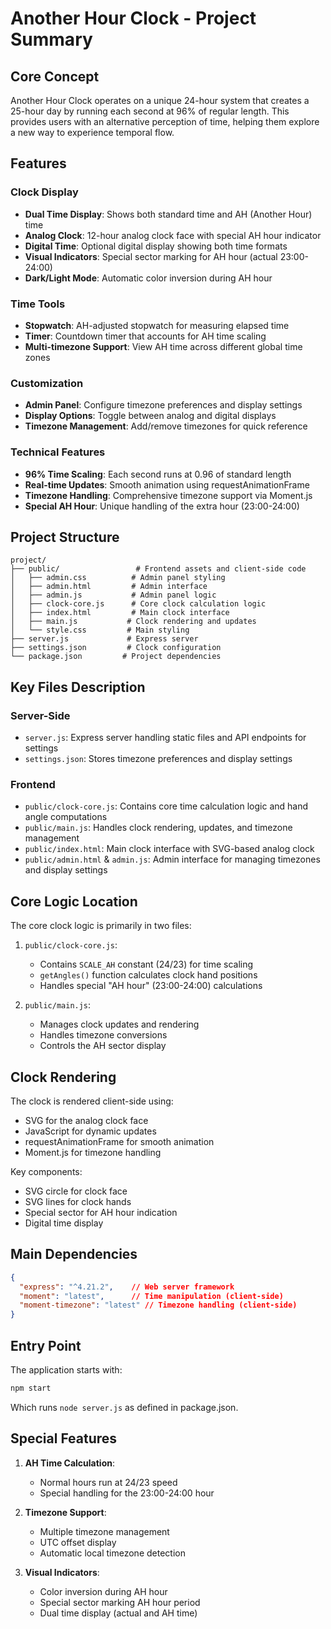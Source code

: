 # Another Hour Clock - Project Summary

## Core Concept
Another Hour Clock operates on a unique 24-hour system that creates a 25-hour day by running each second at 96% of regular length. This provides users with an alternative perception of time, helping them explore a new way to experience temporal flow.

## Features

### Clock Display
- **Dual Time Display**: Shows both standard time and AH (Another Hour) time
- **Analog Clock**: 12-hour analog clock face with special AH hour indicator
- **Digital Time**: Optional digital display showing both time formats
- **Visual Indicators**: Special sector marking for AH hour (actual 23:00-24:00)
- **Dark/Light Mode**: Automatic color inversion during AH hour

### Time Tools
- **Stopwatch**: AH-adjusted stopwatch for measuring elapsed time
- **Timer**: Countdown timer that accounts for AH time scaling
- **Multi-timezone Support**: View AH time across different global time zones

### Customization
- **Admin Panel**: Configure timezone preferences and display settings
- **Display Options**: Toggle between analog and digital displays
- **Timezone Management**: Add/remove timezones for quick reference

### Technical Features
- **96% Time Scaling**: Each second runs at 0.96 of standard length
- **Real-time Updates**: Smooth animation using requestAnimationFrame
- **Timezone Handling**: Comprehensive timezone support via Moment.js
- **Special AH Hour**: Unique handling of the extra hour (23:00-24:00)

## Project Structure
```
project/
├── public/                 # Frontend assets and client-side code
│   ├── admin.css          # Admin panel styling
│   ├── admin.html         # Admin interface
│   ├── admin.js           # Admin panel logic
│   ├── clock-core.js      # Core clock calculation logic
│   ├── index.html         # Main clock interface
│   ├── main.js           # Clock rendering and updates
│   └── style.css         # Main styling
├── server.js             # Express server
├── settings.json         # Clock configuration
└── package.json         # Project dependencies
```

## Key Files Description

### Server-Side
- `server.js`: Express server handling static files and API endpoints for settings
- `settings.json`: Stores timezone preferences and display settings

### Frontend
- `public/clock-core.js`: Contains core time calculation logic and hand angle computations
- `public/main.js`: Handles clock rendering, updates, and timezone management
- `public/index.html`: Main clock interface with SVG-based analog clock
- `public/admin.html` & `admin.js`: Admin interface for managing timezones and display settings

## Core Logic Location

The core clock logic is primarily in two files:

1. `public/clock-core.js`:
   - Contains `SCALE_AH` constant (24/23) for time scaling
   - `getAngles()` function calculates clock hand positions
   - Handles special "AH hour" (23:00-24:00) calculations

2. `public/main.js`:
   - Manages clock updates and rendering
   - Handles timezone conversions
   - Controls the AH sector display

## Clock Rendering

The clock is rendered client-side using:
- SVG for the analog clock face
- JavaScript for dynamic updates
- requestAnimationFrame for smooth animation
- Moment.js for timezone handling

Key components:
- SVG circle for clock face
- SVG lines for clock hands
- Special sector for AH hour indication
- Digital time display

## Main Dependencies

```json
{
  "express": "^4.21.2",    // Web server framework
  "moment": "latest",      // Time manipulation (client-side)
  "moment-timezone": "latest" // Timezone handling (client-side)
}
```

## Entry Point

The application starts with:
```bash
npm start
```

Which runs `node server.js` as defined in package.json.

## Special Features

1. **AH Time Calculation**: 
   - Normal hours run at 24/23 speed
   - Special handling for the 23:00-24:00 hour

2. **Timezone Support**:
   - Multiple timezone management
   - UTC offset display
   - Automatic local timezone detection

3. **Visual Indicators**:
   - Color inversion during AH hour
   - Special sector marking AH hour period
   - Dual time display (actual and AH time)